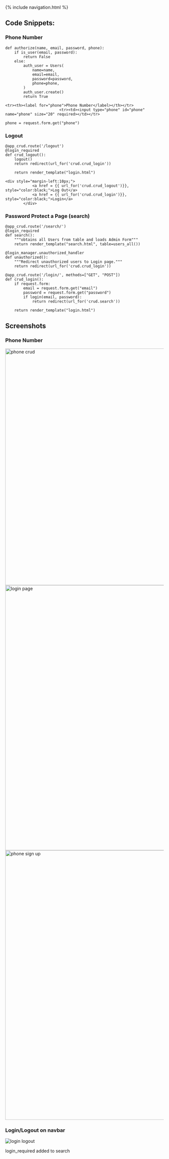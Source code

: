{% include navigation.html %}

## Code Snippets:

### Phone Number

``` 
def authorize(name, email, password, phone):
    if is_user(email, password):
        return False
    else:
        auth_user = Users(
            name=name,
            email=email,
            password=password,
            phone=phone,  
        )
        auth_user.create()
        return True
```

```
<tr><th><label for="phone">Phone Number</label></th></tr>
                        <tr><td><input type="phone" id="phone" name="phone" size="20" required></td></tr>
```

```
phone = request.form.get("phone")
```

### Logout

```
@app_crud.route('/logout')
@login_required
def crud_logout():
    logout()
    return redirect(url_for('crud.crud_login'))

    return render_template("login.html")
```

```
<div style="margin-left:10px;">
            <a href = {{ url_for('crud.crud_logout')}}, style="color:black;">Log Out</a>
            <a href = {{ url_for('crud.crud_login')}}, style="color:black;">Login</a>
        </div>
```

### Password Protect a Page (search)

```
@app_crud.route('/search/')
@login_required
def search():
    """obtains all Users from table and loads Admin Form"""
    return render_template("search.html", table=users_all())

@login_manager.unauthorized_handler
def unauthorized():
    """Redirect unauthorized users to Login page."""
    return redirect(url_for('crud.crud_login'))

@app_crud.route('/login/', methods=["GET", "POST"])
def crud_login():
    if request.form:
        email = request.form.get("email")
        password = request.form.get("password")
        if login(email, password):     
            return redirect(url_for('crud.search'))

    return render_template("login.html")
```

## Screenshots

### Phone Number

<img width="751" alt="phone crud" src="https://user-images.githubusercontent.com/89223557/162538590-09c96af5-8e6c-4ae3-b406-e4c9f8cc22dc.PNG">
<img width="841" alt="login page" src="https://user-images.githubusercontent.com/89223557/162538595-1668593c-381b-4d62-8ba2-fac54202710b.PNG">
<img width="855" alt="phone sign up" src="https://user-images.githubusercontent.com/89223557/162538597-9393b004-c304-48a8-a8d7-db201ce69ce1.PNG">

### Login/Logout on navbar

![login logout](https://user-images.githubusercontent.com/89223557/162540580-d0d6203d-e5d6-435b-8aff-106fde9e4daf.png)

login_required added to search
